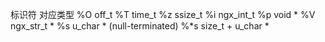 标识符	对应类型
%O	off_t
%T	time_t
%z	ssize_t
%i	ngx_int_t
%p	void *
%V	ngx_str_t *
%s	u_char * (null-terminated)
%*s	size_t + u_char *
